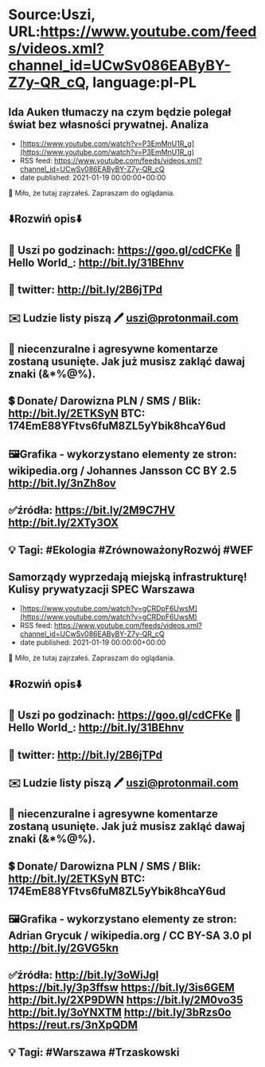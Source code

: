 # Source:Uszi, URL:https://www.youtube.com/feeds/videos.xml?channel_id=UCwSv086EAByBY-Z7y-QR_cQ, language:pl-PL

## Ida Auken tłumaczy na czym będzie polegał świat bez własności prywatnej. Analiza
 - [https://www.youtube.com/watch?v=P3EmMnU1R_g](https://www.youtube.com/watch?v=P3EmMnU1R_g)
 - RSS feed: https://www.youtube.com/feeds/videos.xml?channel_id=UCwSv086EAByBY-Z7y-QR_cQ
 - date published: 2021-01-19 00:00:00+00:00

🤪 Miło, że tutaj zajrzałeś.  Zapraszam do oglądania.

⬇️Rozwiń opis⬇️
------------------------------------------------------------
👀 Uszi po godzinach: https://goo.gl/cdCFKe
👀 Hello World_: http://bit.ly/31BEhnv
------------------------------------------------------------
👀 twitter: http://bit.ly/2B6jTPd
------------------------------------------------------------
✉️ Ludzie listy piszą 
🖊️ uszi@protonmail.com
------------------------------------------------------------
👺 niecenzuralne i agresywne komentarze zostaną usunięte.  Jak już musisz zakląć dawaj znaki (&*%@%).
------------------------------------------------------------
💲 Donate/ Darowizna
PLN / SMS / Blik: http://bit.ly/2ETKSyN
BTC: 174EmE88YFtvs6fuM8ZL5yYbik8hcaY6ud
---------------------------------------------------------------
🖼Grafika - wykorzystano elementy ze stron: 
wikipedia.org / Johannes Jansson CC BY 2.5
http://bit.ly/3nZh8ov
---------------------------------------------------------------
✅źródła:
https://bit.ly/2M9C7HV
http://bit.ly/2XTy3OX
-------------------------------------------------------------
💡 Tagi: #Ekologia #ZrównoważonyRozwój #WEF
--------------------------------------------------------------

## Samorządy wyprzedają miejską infrastrukturę! Kulisy prywatyzacji SPEC Warszawa
 - [https://www.youtube.com/watch?v=gCRDpF6UwsM](https://www.youtube.com/watch?v=gCRDpF6UwsM)
 - RSS feed: https://www.youtube.com/feeds/videos.xml?channel_id=UCwSv086EAByBY-Z7y-QR_cQ
 - date published: 2021-01-19 00:00:00+00:00

🤪 Miło, że tutaj zajrzałeś.  Zapraszam do oglądania.

⬇️Rozwiń opis⬇️
------------------------------------------------------------
👀 Uszi po godzinach: https://goo.gl/cdCFKe
👀 Hello World_: http://bit.ly/31BEhnv
------------------------------------------------------------
👀 twitter: http://bit.ly/2B6jTPd
------------------------------------------------------------
✉️ Ludzie listy piszą 
🖊️ uszi@protonmail.com
------------------------------------------------------------
👺 niecenzuralne i agresywne komentarze zostaną usunięte.  Jak już musisz zakląć dawaj znaki (&*%@%).
------------------------------------------------------------
💲 Donate/ Darowizna
PLN / SMS / Blik: http://bit.ly/2ETKSyN
BTC: 174EmE88YFtvs6fuM8ZL5yYbik8hcaY6ud
---------------------------------------------------------------
🖼Grafika - wykorzystano elementy ze stron: 
Adrian Grycuk / wikipedia.org / CC BY-SA 3.0 pl 
http://bit.ly/2GVG5kn
---------------------------------------------------------------
✅źródła:
http://bit.ly/3oWiJgl
https://bit.ly/3p3ffsw
https://bit.ly/3is6GEM
http://bit.ly/2XP9DWN
https://bit.ly/2M0vo35
http://bit.ly/3oYNXTM
http://bit.ly/3bRzs0o
https://reut.rs/3nXpQDM
-------------------------------------------------------------
💡 Tagi: #Warszawa #Trzaskowski
--------------------------------------------------------------

